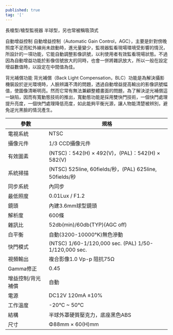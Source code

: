 ```yaml
---
published: true
tag: '['
---
```

長槍型/槍型監視器
半球型，另也常被稱吸頂式

自動增益控制
自動增益控制（Automatic Gain Control，AGC），主要是針對傍晚照度不足而紅外線尚未啟動時，進光量變少，監視器監看現場環境受影響的情況，所設計的一項功能，它能自動調整影像訊號，以利使用者有效監看現場狀態。不過因為自動增益功能於影像信號放大的同時，也會一併將雜訊放大，所以一般在設定增益數值時，以設定在中間值為佳。

背光補償功能
背光補償（Back Light Compensation，BLC）功能是為解決攝影機裝設於逆光環境時，人臉辨識不清的問題，透過自動增益提高輸出的影像訊號幅值，使圖像清晰明亮。然而它常有無法兼顧整體畫面的問題，為了解決逆光補償這一缺陷，因而有寬動態技術的推出，寬動態功能是採用雙快門技術，一個快門處理提升亮度，一個快門處理降低亮度，如此能夠平衡光源，讓人物能清楚被辨別，避免逆光黑臉的情況產生。

| 參數         | 規格 |
|-------------|------|
| 電視系統     | NTSC |
| 攝像元件     | 1/3 CCD攝像元件 |
| 有效圖素     | (NTSC)：542(H) × 492(V)，(PAL)：542(H) × 582(V) |
| 系統掃描     | (NTSC) 525line, 60fields/秒，(PAL) 625line, 50fields/秒 |
| 同步系統     | 內同步 |
| 最低照度     | 0.01Lux / F1.2 |
| 鏡頭         | 內建3.6mm球型鏡頭 |
| 解析度       | 600條 |
| 雜訊比       | 52db(min)/60db(TYP)(AGC off) |
| 白平衡       | 自動(3200-10000°K)無色滲動 |
| 快門模式     | (NTSC) 1/60-1/120,000 sec. (PAL) 1/50-1/120,000 sec. |
| 視頻輸出     | 複合影像1.0 Vp-p 阻抗75Ω |
| Gamma修正   | 0.45 |
| 增益控制/背光補償 | 自動 |
| 電源         | DC12V 120mA ±10% |
| 工作溫度     | -20°C ~ 50°C |
| 結構         | 半球外罩硬質壓克力，底座黑色ABS |
| 尺寸         | Φ88mm × 60(H)mm |